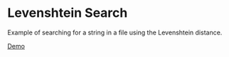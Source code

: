 # Levenshtein Search

Example of searching for a string in a file using the Levenshtein distance.

[Demo]()